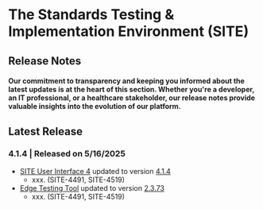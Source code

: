 # The Standards Testing & Implementation Environment (SITE)

## Release Notes

#### Our commitment to transparency and keeping you informed about the latest updates is at the heart of this section. Whether you're a developer, an IT professional, or a healthcare stakeholder, our release notes provide valuable insights into the evolution of our platform.

## Latest Release
### 4.1.4 | Released on 5/16/2025
* [SITE User Interface 4](https://github.com/onc-healthit/site-ui-4) updated to version [4.1.4](https://github.com/onc-healthit/site-ui-4/releases/tag/4.1.4)
	* xxx. (SITE-4491, SITE-4519)
* [Edge Testing Tool](https://github.com/onc-healthit/ett) updated to version [2.3.73](https://github.com/onc-healthit/ett/releases/tag/2.3.73)
	* xxx. (SITE-4491, SITE-4519)
